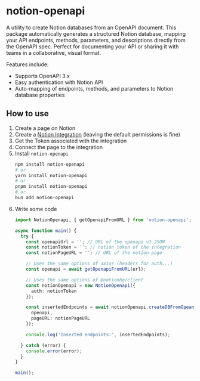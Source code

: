# notion-openapi

A utility to create Notion databases from an OpenAPI document. This package automatically generates a structured Notion database, mapping your API endpoints, methods, parameters, and descriptions directly from the OpenAPI spec. Perfect for documenting your API or sharing it with teams in a collaborative, visual format.

Features include:
- Supports OpenAPI 3.x
- Easy authentication with Notion API
- Auto-mapping of endpoints, methods, and parameters to Notion database properties

## How to use

1. Create a page on Notion
2. Create a [Notion Integration](https://www.notion.so/profile/integrations) (leaving the default permissions is fine)
3. Get the Token associated with the integration
4. Connect the page to the integration
5. Install `notion-openapi`
    ```bash
    npm install notion-openapi
    # or
    yarn install notion-openapi
    # or
    pnpm install notion-openapi
    # or
    bun add notion-openapi
    ```
6. Write some code
    ```ts
    import NotionOpenapi, { getOpenapiFromURL } from 'notion-openapi';

    async function main() {
      try {
        const openapiUrl = ''; // URL of the openapi v3 JSON
        const notionToken = ''; // notion token of the integration
        const notionPageURL = ''; // URL of the notion page

        // Uses the same options of axios (headers for auth...)
        const openapi = await getOpenapiFromURL(url);

        // Uses the same options of @notionhq/client
        const notionOpenapi = new NotionOpenapi({ 
          auth: notionToken
        });

        const insertedEndpoints = await notionOpenapi.createDBFromOpeanpi({
          openapi,
          pageURL: notionPageURL
        });

        console.log('Inserted endpoints:', insertedEndpoints);

      } catch (error) {
        console.error(error);
      }
    }

    main();
    ```